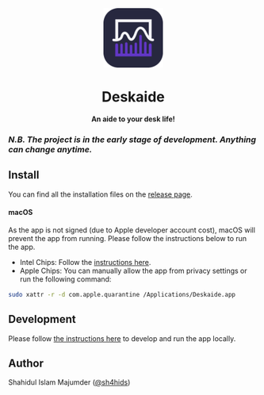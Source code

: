 <div align="center">
  <img src="buildResources/icon.png" height="120">
  <h1>Deskaide</h1>
  <strong>An aide to your desk life!</strong>
</div>

### _N.B. The project is in the early stage of development. Anything can change anytime._

## Install

You can find all the installation files on the [release page](https://github.com/deskaide/deskaide/releases). 

#### macOS

As the app is not signed (due to Apple developer account cost), macOS will prevent the app from running. Please follow the instructions below to run the app.

- Intel Chips: Follow the [instructions here](https://support.apple.com/guide/mac-help/open-a-mac-app-from-an-unidentified-developer-mh40616/mac).
- Apple Chips: You can manually allow the app from privacy settings or run the following command:

```sh
sudo xattr -r -d com.apple.quarantine /Applications/Deskaide.app
```

## Development

Please follow [the instructions here](doc/development.md) to develop and run the app locally.

## Author

Shahidul Islam Majumder ([@sh4hids](https://github.com/sh4hids))

[vite]: https://github.com/vitejs/vite/
[electron]: https://github.com/electron/electron
[electron-builder]: https://github.com/electron-userland/electron-builder
[vue]: https://github.com/vuejs/vue-next
[vue-router]: https://github.com/vuejs/vue-router-next/
[typescript]: https://github.com/microsoft/TypeScript/
[spectron]: https://github.com/electron-userland/spectron
[vue-tsc]: https://github.com/johnsoncodehk/vue-tsc
[eslint-plugin-vue]: https://github.com/vuejs/eslint-plugin-vue
[cawa-93-github]: https://github.com/cawa-93/
[cawa-93-sponsor]: https://www.patreon.com/Kozack/

